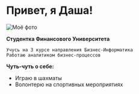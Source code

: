 # Привет, я Даша!

![Моё фото](https://sun9-24.userapi.com/impg/gqInxxbdxjy1WDyhlunUfpTqlNB_SkZkzDsQ5w/X0KwrCb65k0.jpg?size=2560x1442&quality=95&sign=377a0a175245f293cc2538ce2af0df26&type=album)

**Студентка Финансового Университета** 

    Учусь на 3 курсе направления Бизнес-Информатика
    Работаю аналитиком бизнес-процессов

**Чуть-чуть о себе:**
+ Играю в шахматы
+ Волонтерю на спортивных мероприятиях
